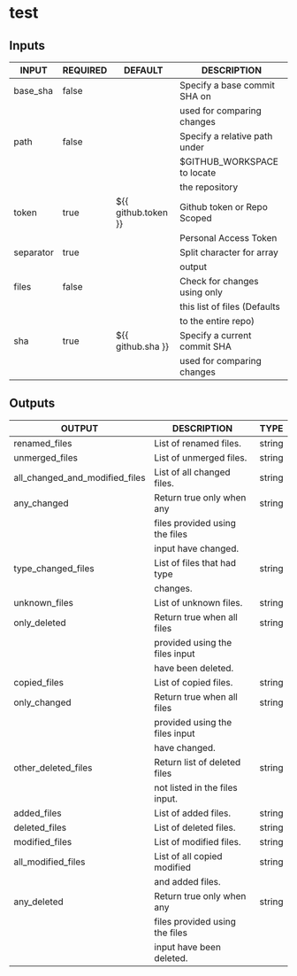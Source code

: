 # test

## Inputs

<!-- AUTO-DOC-INPUT:START - Do not remove or modify this section -->

|   INPUT   | REQUIRED |       DEFAULT       |          DESCRIPTION           |
|-----------|----------|---------------------|--------------------------------|
| base_sha  | false    |                     | Specify a base commit SHA on   |
|           |          |                     | used for comparing changes     |
| path      | false    |                     | Specify a relative path under  |
|           |          |                     | $GITHUB_WORKSPACE to locate    |
|           |          |                     | the repository                 |
| token     | true     | ${{ github.token }} | Github token or Repo Scoped    |
|           |          |                     | Personal Access Token          |
| separator | true     |                     | Split character for array      |
|           |          |                     | output                         |
| files     | false    |                     | Check for changes using only   |
|           |          |                     | this list of files (Defaults   |
|           |          |                     | to the entire repo)            |
| sha       | true     | ${{ github.sha }}   | Specify a current commit SHA   |
|           |          |                     | used for comparing changes     |

<!-- AUTO-DOC-INPUT:END -->

## Outputs

<!-- AUTO-DOC-OUTPUT:START - Do not remove or modify this section -->

|             OUTPUT             |          DESCRIPTION           |  TYPE  |
|--------------------------------|--------------------------------|--------|
| renamed_files                  | List of renamed files.         | string |
| unmerged_files                 | List of unmerged files.        | string |
| all_changed_and_modified_files | List of all changed files.     | string |
| any_changed                    | Return true only when any      | string |
|                                | files provided using the files |        |
|                                | input have changed.            |        |
| type_changed_files             | List of files that had type    | string |
|                                | changes.                       |        |
| unknown_files                  | List of unknown files.         | string |
| only_deleted                   | Return true when all files     | string |
|                                | provided using the files input |        |
|                                | have been deleted.             |        |
| copied_files                   | List of copied files.          | string |
| only_changed                   | Return true when all files     | string |
|                                | provided using the files input |        |
|                                | have changed.                  |        |
| other_deleted_files            | Return list of deleted files   | string |
|                                | not listed in the files input. |        |
| added_files                    | List of added files.           | string |
| deleted_files                  | List of deleted files.         | string |
| modified_files                 | List of modified files.        | string |
| all_modified_files             | List of all copied modified    | string |
|                                | and added files.               |        |
| any_deleted                    | Return true only when any      | string |
|                                | files provided using the files |        |
|                                | input have been deleted.       |        |

<!-- AUTO-DOC-OUTPUT:END -->
